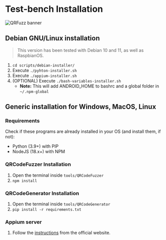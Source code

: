 # Test-bench Installation

![QRFuzz banner](images/qrfuzz-banner.png)

## Debian GNU/Linux installation

> This version has been tested with Debian 10 and 11, as well as RaspbianOS.

1. `cd scripts/debian-installer/`
2. Execute `./pyhton-installer.sh`
3. Execute `./appium-installer.sh`
4. (OPTIONAL) Execute `./bash-variables-installer.sh`
    - **Note:** This will add ANDROID_HOME to bashrc and a global folder in `~/.npm-global`

## Generic installation for Windows, MacOS, Linux

### Requirements

Check if these programs are already installed in your OS (and install them, if not):

- Python (3.9+) with PIP
- NodeJS (18.x+) with NPM

### QRCodeFuzzer Installation

1. Open the terminal inside `tools/QRCodeFuzzer`
2. `npm install`

### QRCodeGenerator Installation

1. Open the terminal inside `tools/QRCodeGenerator`
2. `pip install -r requirements.txt`

### Appium server

1. Follow the [instructions](https://appium.io/docs/en/2.2/quickstart/install/) from the official website.

